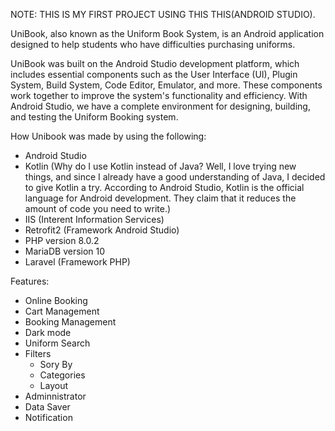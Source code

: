 NOTE: THIS IS MY FIRST PROJECT USING THIS THIS(ANDROID STUDIO).

UniBook, also known as the Uniform Book System, is an Android application designed to help students who have difficulties purchasing uniforms.

UniBook was built on the Android Studio development platform, which includes essential components such as the User Interface (UI), Plugin System, Build System, Code Editor, Emulator, and more. These components work together to improve the system's functionality and efficiency. With Android Studio, we have a complete environment for designing, building, and testing the Uniform Booking system.

How Unibook was made by using the following:
  - Android Studio
  - Kotlin (Why do I use Kotlin instead of Java? Well, I love trying new things, and since I already have a good understanding of Java, I decided to give Kotlin a try. According to Android Studio, Kotlin is the official language for Android development. They claim that it reduces the amount of code you need to write.)
  - IIS (Interent Information Services)
  - Retrofit2 (Framework Android Studio)
  - PHP version 8.0.2
  - MariaDB version 10
  - Laravel (Framework PHP)

Features:
  - Online Booking
  - Cart Management
  - Booking Management
  - Dark mode
  - Uniform Search
  - Filters
      - Sory By
      - Categories
      - Layout
  - Adminnistrator
  - Data Saver
  - Notification

